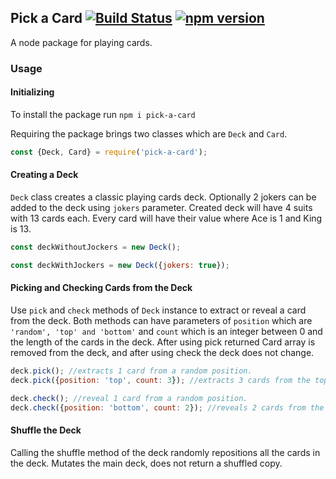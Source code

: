 ## Pick a Card [![Build Status](https://travis-ci.org/srcnalt/pick-a-card.svg?branch=master)](https://travis-ci.org/srcnalt/pick-a-card) [![npm version](https://badge.fury.io/js/pick-a-card.svg)](https://badge.fury.io/js/pick-a-card)
A node package for playing cards.

### Usage

#### Initializing
To install the package run `npm i pick-a-card`

Requiring the package brings two classes which are `Deck` and `Card`.
```js
const {Deck, Card} = require('pick-a-card');
```

#### Creating a Deck
`Deck` class creates a classic playing cards deck. Optionally 2 jokers can be added to the deck using `jokers` parameter. Created deck will have 4 suits with 13 cards each. Every card will have their value where Ace is 1 and King is 13.
```js
const deckWithoutJockers = new Deck();

const deckWithJockers = new Deck({jokers: true});
```

#### Picking and Checking Cards from the Deck
Use `pick` and `check` methods of `Deck` instance to extract or reveal a card from the deck. Both methods can have parameters of `position` which are `'random', 'top' and 'bottom'` and `count` which is an integer between 0 and the length of the cards in the deck. After using pick returned Card array is removed from the deck, and after using check the deck does not change.

```js
deck.pick(); //extracts 1 card from a random position.
deck.pick({position: 'top', count: 3}); //extracts 3 cards from the top of the deck.

deck.check(); //reveal 1 card from a random position.
deck.check({position: 'bottom', count: 2}); //reveals 2 cards from the bottom of the deck.
```

#### Shuffle the Deck
Calling the shuffle method of the deck randomly repositions all the cards in the deck. Mutates the main deck, does not return a shuffled copy.
